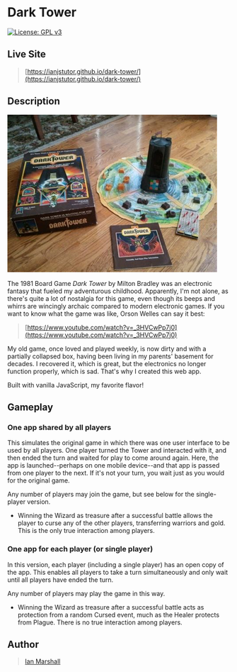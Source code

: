 # Dark Tower

[![License: GPL v3](https://img.shields.io/badge/License-GPLv3-blue.svg)](https://www.gnu.org/licenses/gpl-3.0)

## Live Site

> [https://ianjstutor.github.io/dark-tower/](https://ianjstutor.github.io/dark-tower/)

## Description

![Dark Tower board and pieces](/media/img/tabletop.jpg)

The 1981 Board Game _Dark Tower_ by Milton Bradley was an electronic fantasy that fueled my adventurous childhood. Apparently, I'm not alone, as there's quite a lot of nostalgia for this game, even though its beeps and whirrs are wincingly archaic compared to modern electronic games. If you want to know what the game was like, Orson Welles can say it best:

> [https://www.youtube.com/watch?v=_3HVCwPp7j0](https://www.youtube.com/watch?v=_3HVCwPp7j0)

My old game, once loved and played weekly, is now dirty and with a partially collapsed box, having been living in my parents' basement for decades. I recovered it, which is great, but the electronics no longer function properly, which is sad. That's why I created this web app.

Built with vanilla JavaScript, my favorite flavor!

## Gameplay

### One app shared by all players

This simulates the original game in which there was one user interface to be used by all players. One player turned the Tower and interacted with it, and then ended the turn and waited for play to come around again. Here, the app is launched--perhaps on one mobile device--and that app is passed from one player to the next. If it's not your turn, you wait just as you would for the original game.

Any number of players may join the game, but see below for the single-player version.

* Winning the Wizard as treasure after a successful battle allows the player to curse any of the other players, transferring warriors and gold. This is the only true interaction among players.

### One app for each player (or single player)

In this version, each player (including a single player) has an open copy of the app. This enables all players to take a turn simultaneously and only wait until all players have ended the turn.

Any number of players may play the game in this way.

* Winning the Wizard as treasure after a successful battle acts as protection from a random Cursed event, much as the Healer protects from Plague. There is no true interaction among players.

## Author

> [Ian Marshall](https://ianjstutor.github.io/ian-marshall/)